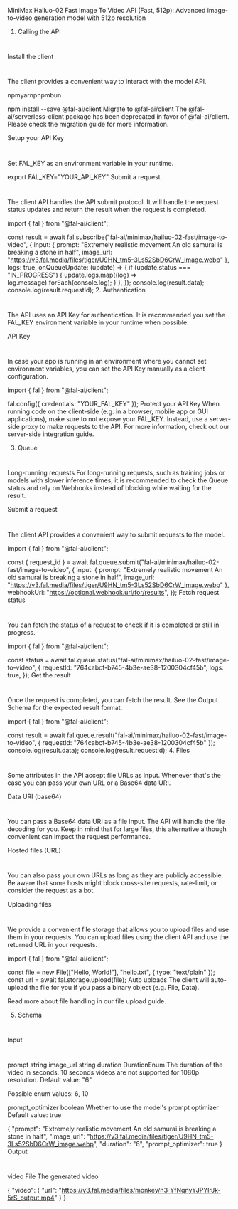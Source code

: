 MiniMax Hailuo-02 Fast Image To Video API (Fast, 512p): Advanced image-to-video generation model with 512p resolution

1. Calling the API
#
Install the client
#
The client provides a convenient way to interact with the model API.

npmyarnpnpmbun

npm install --save @fal-ai/client
Migrate to @fal-ai/client
The @fal-ai/serverless-client package has been deprecated in favor of @fal-ai/client. Please check the migration guide for more information.

Setup your API Key
#
Set FAL_KEY as an environment variable in your runtime.


export FAL_KEY="YOUR_API_KEY"
Submit a request
#
The client API handles the API submit protocol. It will handle the request status updates and return the result when the request is completed.


import { fal } from "@fal-ai/client";

const result = await fal.subscribe("fal-ai/minimax/hailuo-02-fast/image-to-video", {
  input: {
    prompt: "Extremely realistic movement An old samurai is breaking a stone in half",
    image_url: "https://v3.fal.media/files/tiger/U9HN_tm5-3Ls52SbD6CrW_image.webp"
  },
  logs: true,
  onQueueUpdate: (update) => {
    if (update.status === "IN_PROGRESS") {
      update.logs.map((log) => log.message).forEach(console.log);
    }
  },
});
console.log(result.data);
console.log(result.requestId);
2. Authentication
#
The API uses an API Key for authentication. It is recommended you set the FAL_KEY environment variable in your runtime when possible.

API Key
#
In case your app is running in an environment where you cannot set environment variables, you can set the API Key manually as a client configuration.

import { fal } from "@fal-ai/client";

fal.config({
  credentials: "YOUR_FAL_KEY"
});
Protect your API Key
When running code on the client-side (e.g. in a browser, mobile app or GUI applications), make sure to not expose your FAL_KEY. Instead, use a server-side proxy to make requests to the API. For more information, check out our server-side integration guide.

3. Queue
#
Long-running requests
For long-running requests, such as training jobs or models with slower inference times, it is recommended to check the Queue status and rely on Webhooks instead of blocking while waiting for the result.

Submit a request
#
The client API provides a convenient way to submit requests to the model.


import { fal } from "@fal-ai/client";

const { request_id } = await fal.queue.submit("fal-ai/minimax/hailuo-02-fast/image-to-video", {
  input: {
    prompt: "Extremely realistic movement An old samurai is breaking a stone in half",
    image_url: "https://v3.fal.media/files/tiger/U9HN_tm5-3Ls52SbD6CrW_image.webp"
  },
  webhookUrl: "https://optional.webhook.url/for/results",
});
Fetch request status
#
You can fetch the status of a request to check if it is completed or still in progress.


import { fal } from "@fal-ai/client";

const status = await fal.queue.status("fal-ai/minimax/hailuo-02-fast/image-to-video", {
  requestId: "764cabcf-b745-4b3e-ae38-1200304cf45b",
  logs: true,
});
Get the result
#
Once the request is completed, you can fetch the result. See the Output Schema for the expected result format.


import { fal } from "@fal-ai/client";

const result = await fal.queue.result("fal-ai/minimax/hailuo-02-fast/image-to-video", {
  requestId: "764cabcf-b745-4b3e-ae38-1200304cf45b"
});
console.log(result.data);
console.log(result.requestId);
4. Files
#
Some attributes in the API accept file URLs as input. Whenever that's the case you can pass your own URL or a Base64 data URI.

Data URI (base64)
#
You can pass a Base64 data URI as a file input. The API will handle the file decoding for you. Keep in mind that for large files, this alternative although convenient can impact the request performance.

Hosted files (URL)
#
You can also pass your own URLs as long as they are publicly accessible. Be aware that some hosts might block cross-site requests, rate-limit, or consider the request as a bot.

Uploading files
#
We provide a convenient file storage that allows you to upload files and use them in your requests. You can upload files using the client API and use the returned URL in your requests.


import { fal } from "@fal-ai/client";

const file = new File(["Hello, World!"], "hello.txt", { type: "text/plain" });
const url = await fal.storage.upload(file);
Auto uploads
The client will auto-upload the file for you if you pass a binary object (e.g. File, Data).

Read more about file handling in our file upload guide.

5. Schema
#
Input
#
prompt string
image_url string
duration DurationEnum
The duration of the video in seconds. 10 seconds videos are not supported for 1080p resolution. Default value: "6"

Possible enum values: 6, 10

prompt_optimizer boolean
Whether to use the model's prompt optimizer Default value: true


{
  "prompt": "Extremely realistic movement An old samurai is breaking a stone in half",
  "image_url": "https://v3.fal.media/files/tiger/U9HN_tm5-3Ls52SbD6CrW_image.webp",
  "duration": "6",
  "prompt_optimizer": true
}
Output
#
video File
The generated video


{
  "video": {
    "url": "https://v3.fal.media/files/monkey/n3-YfNqnyYJPYlrJk-5rS_output.mp4"
  }
}